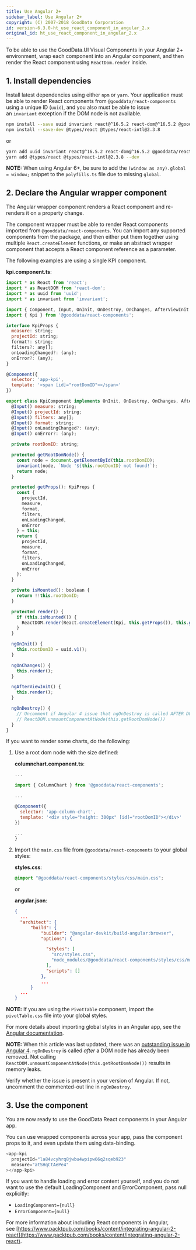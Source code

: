 ```yaml
---
title: Use Angular 2+
sidebar_label: Use Angular 2+
copyright: (C) 2007-2018 GoodData Corporation
id: version-6.3.0-ht_use_react_component_in_angular_2.x
original_id: ht_use_react_component_in_angular_2.x
---
```


To be able to use the GoodData.UI Visual Components in your Angular 2+ environment, wrap each component into an Angular component, and then render the React component using `ReactDom.render` inside.

## 1. Install dependencies

<!--
    For GDC developer:
    - Install ng cli using `npm install -g @angular/cli` or `yarn global add @angular/cli` and create angular app with `ng new my-sba-app`.
    - Add proxy.conf.json:
        ```
        {
          "/gdc": {
            "changeOrigin": true,
            "cookieDomainRewrite": "localhost",
            "secure": false,
            "target": "https://secure.gooddata.com/"
          },
          "/account.html": {
            "changeOrigin": true,
            "secure": false,
            "target": "https://secure.gooddata.com/"
          },
          "/packages": {
            "changeOrigin": true,
            "secure": false,
            "target": "https://secure.gooddata.com/"
          }
        }
        ```
    - generate SSL cert: openssl req -newkey rsa:2048 -nodes -keyout domain.key -x509 -days 365 -out domain.crt
    - run devserver: ng serve --proxy-config proxy.conf.json --ssl 1 --ssl-key domain.key --ssl-cert domain.crt
    - open https://localhost:4200/account.html
    - add KpiComponent to app.module.ts section NgModule.declarations
 -->

Install latest dependencies using either `npm` or `yarn`. Your application must be able to render React components from `@gooddata/react-components` using a unique ID \(`uuid`\), and you also must be able to issue an `invariant` exception if the DOM node is not available.

```bash
npm install --save uuid invariant react@^16.5.2 react-dom@^16.5.2 @gooddata/react-components rxjs-compat@6
npm install --save-dev @types/react @types/react-intl@2.3.8
```

or

```bash
yarn add uuid invariant react@^16.5.2 react-dom@^16.5.2 @gooddata/react-components rxjs-compat@6
yarn add @types/react @types/react-intl@2.3.8 --dev
```

**NOTE:** When using Angular 6+, be sure to add the `(window as any).global = window;` snippet to the `polyfills.ts` file due to missing `global`.

## 2. Declare the Angular wrapper component

The Angular wrapper component renders a React component and re-renders it on a property change.

The component wrapper must be able to render React components imported from `@gooddata/react-components`.
You can import any supported components from the package, and then either put them together using multiple `React.createElement` functions, or make an abstract wrapper component that accepts a React component reference as a parameter.

The following examples are using a single KPI component.

**kpi.component.ts**:

```javascript
import * as React from 'react';
import * as ReactDOM from 'react-dom';
import * as uuid from 'uuid';
import * as invariant from 'invariant';

import { Component, Input, OnInit, OnDestroy, OnChanges, AfterViewInit } from '@angular/core';
import { Kpi } from '@gooddata/react-components';

interface KpiProps {
  measure: string;
  projectId: string;
  format?: string;
  filters?: any[];
  onLoadingChanged?: (any);
  onError?: (any);
}

@Component({
  selector: 'app-kpi',
  template: '<span [id]="rootDomID"></span>'
})

export class KpiComponent implements OnInit, OnDestroy, OnChanges, AfterViewInit {
  @Input() measure: string;
  @Input() projectId: string;
  @Input() filters: any[];
  @Input() format: string;
  @Input() onLoadingChanged?: (any);
  @Input() onError?: (any);

  private rootDomID: string;

  protected getRootDomNode() {
    const node = document.getElementById(this.rootDomID);
    invariant(node, `Node '${this.rootDomID} not found!`);
    return node;
  }

  protected getProps(): KpiProps {
    const {
      projectId,
      measure,
      format,
      filters,
      onLoadingChanged,
      onError
    } = this;
    return {
      projectId,
      measure,
      format,
      filters,
      onLoadingChanged,
      onError
    };
  }

  private isMounted(): boolean {
    return !!this.rootDomID;
  }

  protected render() {
    if (this.isMounted()) {
      ReactDOM.render(React.createElement(Kpi, this.getProps()), this.getRootDomNode());
    }
  }

  ngOnInit() {
    this.rootDomID = uuid.v1();
  }

  ngOnChanges() {
    this.render();
  }

  ngAfterViewInit() {
    this.render();
  }

  ngOnDestroy() {
    // Uncomment if Angular 4 issue that ngOnDestroy is called AFTER DOM node removal is resolved
    // ReactDOM.unmountComponentAtNode(this.getRootDomNode())
  }
}
```

If you want to render some charts, do the following:

1. Use a root dom node with the size defined:

   **columnchart.component.ts**:

   ```javascript
   ...

   import { ColumnChart } from '@gooddata/react-components';

   ...

   @Component({
     selector: 'app-column-chart',
     template: '<div style="height: 300px" [id]="rootDomID"></div>'
   })

   ...
   }
   ```

2. Import the `main.css` file from `@gooddata/react-components` to your global styles:

   **styles.css**:

   ```css
   @import "@gooddata/react-components/styles/css/main.css";
   ```

   or

   **angular.json**:

   ```json
   {
     ...
     "architect": {
         "build": {
             "builder": "@angular-devkit/build-angular:browser",
             "options": {

               "styles": [
                 "src/styles.css",
                 "node_modules/@gooddata/react-components/styles/css/main.css"
               ],
               "scripts": []
             },
             ...
         }
     ...
   }

   ```

**NOTE:** If you are using the `PivotTable` component, import the `pivotTable.css` file into your global styles.

For more details about importing global styles in an Angular app, see the [Angular documentation](https://angular.io/guide/workspace-config#styles-and-scripts-configuration).

**NOTE:** When this article was last updated, there was an [outstanding issue in Angular 4](https://github.com/angular/angular/issues/14252). `ngOnDestroy` is called *after* a DOM node has already been removed. Not calling `ReactDOM.unmountComponentAtNode(this.getRootDomNode())` results in memory leaks.

Verify whether the issue is present in your version of Angular. If not, uncomment the commented-out line in `ngOnDestroy`.

## 3. Use the component

You are now ready to use the GoodData React components in your Angular app.

You can use wrapped components across your app, pass the component props to it, and even update them using data-binding.

```javascript
<app-kpi
  projectId="la84vcyhrq8jwbu4wpipw66q2sqeb923"
  measure="atSHqCtAePe4"
></app-kpi>
```

If you want to handle loading and error content yourself, and you do not want to use the default LoadingComponent and ErrorComponent, pass null explicitly:

- `LoadingComponent={null}`
- `ErrorComponent={null}`

For more information about including React components in Angular, see [https://www.packtpub.com/books/content/integrating-angular-2-react](https://www.packtpub.com/books/content/integrating-angular-2-react).
